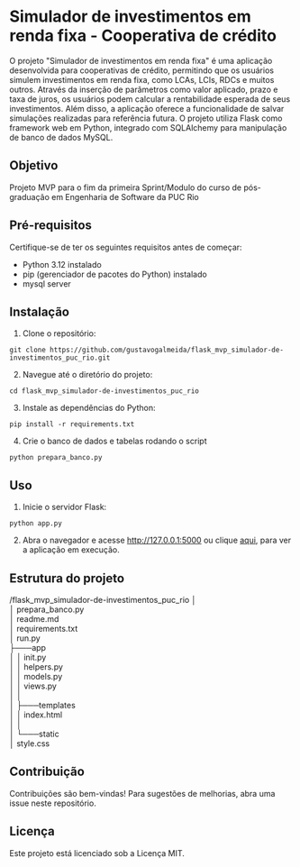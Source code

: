# Simulador de investimentos em renda fixa - Cooperativa de crédito

O projeto "Simulador de investimentos em renda fixa" é uma aplicação desenvolvida para cooperativas de crédito, permitindo que os usuários simulem investimentos em renda fixa, como LCAs, LCIs, RDCs e muitos outros. Através da inserção de parâmetros como valor aplicado, prazo e taxa de juros, os usuários podem calcular a rentabilidade esperada de seus investimentos. Além disso, a aplicação oferece a funcionalidade de salvar simulações realizadas para referência futura. O projeto utiliza Flask como framework web em Python, integrado com SQLAlchemy para manipulação de banco de dados MySQL.

## Objetivo
Projeto MVP para o fim da primeira Sprint/Modulo do curso de pós-graduação em Engenharia de Software da PUC Rio

## Pré-requisitos

Certifique-se de ter os seguintes requisitos antes de começar:

- Python 3.12 instalado
- pip (gerenciador de pacotes do Python) instalado
- mysql server

## Instalação

1. Clone o repositório:

```
git clone https://github.com/gustavogalmeida/flask_mvp_simulador-de-investimentos_puc_rio.git
```

2. Navegue até o diretório do projeto:
```
cd flask_mvp_simulador-de-investimentos_puc_rio
```
3. Instale as dependências do Python:
```
pip install -r requirements.txt
```
4. Crie o banco de dados e tabelas rodando o script
```
python prepara_banco.py
```
## Uso

1. Inicie o servidor Flask:
```
python app.py
```
2. Abra o navegador e acesse http://127.0.0.1:5000 ou clique [aqui](http://127.0.0.1:5000), para ver a aplicação em execução.

## Estrutura do projeto

/flask_mvp_simulador-de-investimentos_puc_rio
│  
│   prepara_banco.py  
│   readme.md  
│   requirements.txt  
│   run.py  
├───app  
│   │   init.py  
│   │   helpers.py  
│   │   models.py  
│   │   views.py  
│   │  
│   ├───templates  
│   │       index.html  
│   │  
│   └───static  
│           style.css  

## Contribuição
Contribuições são bem-vindas! Para sugestões de melhorias, abra uma issue neste repositório.

## Licença
Este projeto está licenciado sob a Licença MIT.